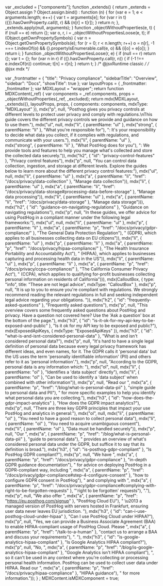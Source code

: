 var _excluded = ["components"];
function _extends() { return _extends = Object.assign ? Object.assign.bind() : function (n) { for (var e = 1; e < arguments.length; e++) { var t = arguments[e]; for (var r in t) ({}).hasOwnProperty.call(t, r) && (n[r] = t[r]); } return n; }, _extends.apply(null, arguments); }
function _objectWithoutProperties(e, t) { if (null == e) return {}; var o, r, i = _objectWithoutPropertiesLoose(e, t); if (Object.getOwnPropertySymbols) { var n = Object.getOwnPropertySymbols(e); for (r = 0; r < n.length; r++) o = n[r], -1 === t.indexOf(o) && {}.propertyIsEnumerable.call(e, o) && (i[o] = e[o]); } return i; }
function _objectWithoutPropertiesLoose(r, e) { if (null == r) return {}; var t = {}; for (var n in r) if ({}.hasOwnProperty.call(r, n)) { if (-1 !== e.indexOf(n)) continue; t[n] = r[n]; } return t; }
/* @jsxRuntime classic */
/* @jsx mdx */

var _frontmatter = {
  "title": "Privacy compliance",
  "sidebarTitle": "Overview",
  "sidebar": "Docs",
  "showTitle": true
};
var layoutProps = {
  _frontmatter: _frontmatter
};
var MDXLayout = "wrapper";
return function MDXContent(_ref) {
  var components = _ref.components,
    props = _objectWithoutProperties(_ref, _excluded);
  return mdx(MDXLayout, _extends({}, layoutProps, props, {
    components: components,
    mdxType: "MDXLayout"
  }), mdx("p", null, "Posthog gives you privacy controls at different levels to protect user privacy and comply with regulations.\nThis guide covers the different privacy controls we provide and guidance on how to use them."), mdx("ul", null, mdx("li", {
    parentName: "ul"
  }, mdx("strong", {
    parentName: "li"
  }, "What you're responsible for"), ": It's your responsibility to decide what data you collect, if it complies with regulations, and communicate with your users."), mdx("li", {
    parentName: "ul"
  }, mdx("strong", {
    parentName: "li"
  }, "What PostHog does for you"), ": We provide tools and features to help you manage what's collected and store the collected data securely.")), mdx("h2", {
    "id": "privacy-control-features"
  }, "Privacy control features"), mdx("p", null, "You can control data collection, ingestion, and storage at different levels. Explore the guides below to learn more about the different privacy control features:"), mdx("ul", null, mdx("li", {
    parentName: "ul"
  }, mdx("a", {
    parentName: "li",
    "href": "/docs/privacy/data-collection"
  }, "Manage data collection")), mdx("li", {
    parentName: "ul"
  }, mdx("a", {
    parentName: "li",
    "href": "/docs/privacy/data-storage#processing-data-before-storage"
  }, "Manage data processing")), mdx("li", {
    parentName: "ul"
  }, mdx("a", {
    parentName: "li",
    "href": "/docs/privacy/data-storage"
  }, "Manage data storage"))), mdx("h2", {
    "id": "guidance-on-navigating-regulations"
  }, "Guidance on navigating regulations"), mdx("p", null, "In these guides, we offer advice for using PostHog in a compliant manner under the following legal frameworks:"), mdx("ul", null, mdx("li", {
    parentName: "ul"
  }, mdx("p", {
    parentName: "li"
  }, mdx("a", {
    parentName: "p",
    "href": "/docs/privacy/gdpr-compliance/"
  }, "The General Data Protection Regulation"), " (GDPR), which applies to all businesses collecting data on EU citizens")), mdx("li", {
    parentName: "ul"
  }, mdx("p", {
    parentName: "li"
  }, mdx("a", {
    parentName: "p",
    "href": "/docs/privacy/hipaa-compliance/"
  }, "The Health Insurance Portability and Accountability Act"), " (HIPAA), which applies to businesses capturing and processing health data in the US")), mdx("li", {
    parentName: "ul"
  }, mdx("p", {
    parentName: "li"
  }, mdx("a", {
    parentName: "p",
    "href": "/docs/privacy/ccpa-compliance/"
  }, "The California Consumer Privacy Act"), " (CCPA), which applies to qualifying for-profit businesses collecting personal information on residents of California"))), mdx(CalloutBox, {
    type: "info",
    title: "These are not legal advice",
    mdxType: "CalloutBox"
  }, mdx("p", null, "It is up to you to ensure you're compliant with regulations. We strongly recommend reading the relevant regulations in full and seeking independent legal advice regarding your obligations. ")), mdx("h2", {
    "id": "frequently-asked-questions"
  }, "Frequently asked questions"), mdx("p", null, "This overview covers some frequently asked questions about PostHog and privacy. Have a question not covered here? Use the 'Ask a question' box at the bottom of the page."), mdx("h3", {
    "id": "is-it-ok-for-my-api-key-to-be-exposed-and-public"
  }, "Is it ok for my API key to be exposed and public?"), mdx(ExposedApiKeys, {
    mdxType: "ExposedApiKeys"
  }), mdx("h3", {
    "id": "what-is-and-isnt-considered-personal-data"
  }, "What is and isn't considered personal data?"), mdx("p", null, "It's hard to have a single legal definition of personal data because every legal privacy framework has different ideas, and even names, for it. The GDPR calls it 'personal data' but the US uses the term 'personally identifiable information' (PII) and others refer to it as 'personal information'."), mdx("p", null, "According to the GDPR, personal data is any information which: "), mdx("ol", null, mdx("li", {
    parentName: "ol"
  }, "Identifies a 'data subject' directly"), mdx("li", {
    parentName: "ol"
  }, "Can be used to identify a 'data subject' when combined with other information")), mdx("p", null, "Read our ", mdx("a", {
    parentName: "p",
    "href": "/blog/what-is-personal-data-pii"
  }, "simple guide to personal data and PII"), " for more specific examples to help you identify what personal data you are collecting."), mdx("h3", {
    "id": "how-does-the-gdpr-impact-analytics"
  }, "How does the GDPR impact analytics?"), mdx("p", null, "There are three key GDPR principles that impact your use PostHog and analytics in general:"), mdx("ol", null, mdx("li", {
    parentName: "ol"
  }, "You need to have a good reason to collect personal data"), mdx("li", {
    parentName: "ol"
  }, "You need to acquire unambiguous consent"), mdx("li", {
    parentName: "ol"
  }, "Data must be handled securely")), mdx("p", null, "Our ", mdx("a", {
    parentName: "p",
    "href": "/blog/what-is-personal-data-pii"
  }, "guide to personal data"), " provides an overview of what's considered personal data under the GDPR, but suffice it to say that its definition is broad."), mdx("h3", {
    "id": "is-posthog-gdpr-compliant"
  }, "Is PostHog GDPR compliant?"), mdx("p", null, "We have ", mdx("a", {
    parentName: "p",
    "href": "/docs/privacy/gdpr-compliance"
  }, "in-depth GDPR guidance documentation"), " for advice on deploying PostHog in a GDPR-compliant way, including ", mdx("a", {
    parentName: "p",
    "href": "/docs/privacy/gdpr-compliance#step-4-configure-consent"
  }, "how to configure GDPR consent in PostHog"), " and complying with ", mdx("a", {
    parentName: "p",
    "href": "/docs/privacy/gdpr-compliance#complying-with-right-to-be-forgotten-requests"
  }, "'right to be forgotten' requests"), "."), mdx("p", null, "We also offer ", mdx("a", {
    parentName: "p",
    "href": "https://eu.posthog.com/signup"
  }, "PostHog Cloud EU"), " \u2013 a managed version of PostHog with servers hosted in Frankfurt, ensuring user data never leaves EU jurisdiction. "), mdx("h3", {
    "id": "can-i-use-posthog-cloud-under-hipaa"
  }, "Can I use PostHog Cloud under HIPAA?"), mdx("p", null, "Yes, we can provide a Business Associate Agreement (BAA) to enable HIPAA-compliant usage of PostHog Cloud. Please ", mdx("a", {
    parentName: "p",
    "href": "/talk-to-a-human"
  }, "contact us to arrange a BAA and discuss your requirements"), ". "), mdx("h3", {
    "id": "is-google-analytics-hipaa-compliant"
  }, "Is Google Analytics HIPAA compliant?"), mdx("p", null, "No, ", mdx("a", {
    parentName: "p",
    "href": "/blog/is-google-analytics-hipaa-compliant"
  }, "Google Analytics isn't HIPAA compliant"), ", so it can't be used in any context where you're collecting or processing personal health information. PostHog can be used to collect user data under HIPAA. Read our ", mdx("a", {
    parentName: "p",
    "href": "/docs/privacy/hipaa-compliance"
  }, "HIPAA guidance"), " for more information."));
}
;
MDXContent.isMDXComponent = true;